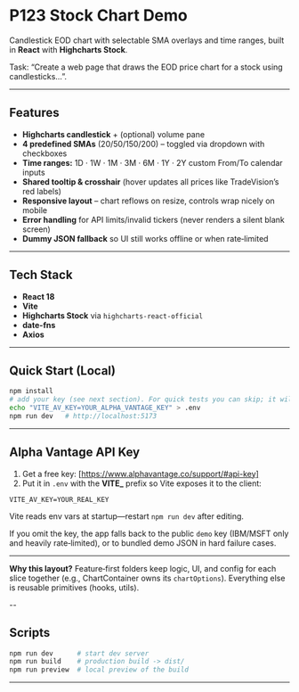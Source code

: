 # P123 Stock Chart Demo

Candlestick EOD chart with selectable SMA overlays and time ranges, built in **React** with **Highcharts Stock**.

Task: “Create a web page that draws the EOD price chart for a stock using candlesticks…”.

---

## Features

* **Highcharts candlestick** + (optional) volume pane
* **4 predefined SMAs** (20/50/150/200) – toggled via dropdown with checkboxes
* **Time ranges:** 1D · 1W · 1M · 3M · 6M · 1Y · 2Y custom From/To calendar inputs
* **Shared tooltip & crosshair** (hover updates all prices like TradeVision’s red labels)
* **Responsive layout** – chart reflows on resize, controls wrap nicely on mobile
* **Error handling** for API limits/invalid tickers (never renders a silent blank screen)
* **Dummy JSON fallback** so UI still works offline or when rate‑limited

---

## Tech Stack

* **React 18**
* **Vite**
* **Highcharts Stock** via `highcharts-react-official`
* **date-fns**
* **Axios**

---

## Quick Start (Local)

```bash
npm install
# add your key (see next section). For quick tests you can skip; it will use 'demo'.
echo "VITE_AV_KEY=YOUR_ALPHA_VANTAGE_KEY" > .env
npm run dev   # http://localhost:5173
```

---

## Alpha Vantage API Key

1. Get a free key: [https://www.alphavantage.co/support/#api-key]
2. Put it in `.env` with the **VITE\_** prefix so Vite exposes it to the client:

```
VITE_AV_KEY=YOUR_REAL_KEY
```

Vite reads env vars at startup—restart `npm run dev` after editing.

If you omit the key, the app falls back to the public `demo` key (IBM/MSFT only and heavily rate‑limited), or to bundled demo JSON in hard failure cases.

---

**Why this layout?** Feature‑first folders keep logic, UI, and config for each slice together (e.g., ChartContainer owns its `chartOptions`). Everything else is reusable primitives (hooks, utils).

--

## Scripts

```bash
npm run dev      # start dev server
npm run build    # production build -> dist/
npm run preview  # local preview of the build
```

---
